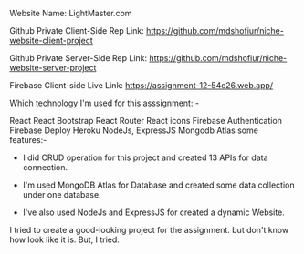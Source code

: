 Website Name: LightMaster.com

Github Private Client-Side Rep Link: https://github.com/mdshofiur/niche-website-client-project

Github Private Server-Side Rep Link: https://github.com/mdshofiur/niche-website-server-project

Firebase Client-side Live Link: https://assignment-12-54e26.web.app/

Which technology I'm used for this asssignment: -

React
React Bootstrap
React Router
React icons
Firebase Authentication
Firebase Deploy
Heroku
NodeJs, ExpressJS
Mongodb Atlas
some features:-


* I did CRUD operation for this project and created 13 APIs for data connection.

* I'm used MongoDB Atlas for Database and created some data collection under one database.

* I've also used NodeJs and ExpressJS for created a dynamic Website.

I tried to create a good-looking project for the assignment. but don't know how look like it is. But, I tried.